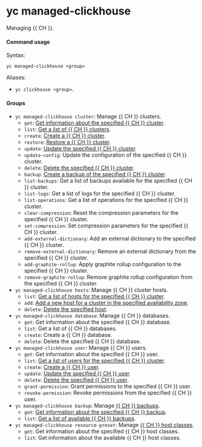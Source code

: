 # yc managed-clickhouse

Managing {{ CH }}.

#### Command usage

Syntax:

`yc managed-clickhouse <group>`

Aliases:

- `yc clickhouse <group>`.

#### Groups

- `yc managed-clickhouse cluster`: Manage {{ CH }} clusters.
   - `get`: [Get information about the specified {{ CH }} cluster](../../../managed-clickhouse/operations/cluster-list.md#get-cluster).
   - `list`: [Get a list of {{ CH }} clusters](../../../managed-clickhouse/operations/cluster-list.md#list-clusters).
   - `create`: [Create a {{ CH }} cluster](../../../managed-clickhouse/operations/cluster-create.md).
   - `restore`: [Restore a {{ CH }} cluster](../../../managed-clickhouse/operations/cluster-backups.md#restore).
   - `update`: [Update the specified {{ CH }} cluster](../../../managed-clickhouse/operations/update.md).
   - `update-config`: Update the configuration of the specified {{ CH }} cluster.
   - `delete`: [Delete the specified {{ CH }} cluster](../../../managed-clickhouse/operations/cluster-delete.md).
   - `backup`: [Create a backup of the specified {{ CH }} cluster](../../../managed-clickhouse/operations/cluster-backups.md#create-backup).
   - `list-backups`: Get a list of backups available for the specified {{ CH }} cluster.
   - `list-logs`: Get a list of logs for the specified {{ CH }} cluster.
   - `list-operations`: Get a list of operations for the specified {{ CH }} cluster.
   - `clear-compression`: Reset the compression parameters for the specified {{ CH }} cluster.
   - `set-compression`: Set compression parameters for the specified {{ CH }} cluster.
   - `add-external-dictionary`: Add an external dictionary to the specified {{ CH }} cluster.
   - `remove-external-dictionary`: Remove an external dictionary from the specified {{ CH }} cluster.
   - `add-graphite-rollup`: Apply graphite rollup configuration to the specified {{ CH }} cluster.
   - `remove-graphite-rollup`: Remove graphite rollup configuration from the specified {{ CH }} cluster.
- `yc managed-clickhouse hosts`: Manage {{ CH }} cluster hosts.
   - `list`: [Get a list of hosts for the specified {{ CH }} cluster](../../../managed-clickhouse/operations/hosts.md#list-hosts).
   - `add`: [Add a new host for a cluster in the specified availability zone](../../../managed-clickhouse/operations/hosts.md#add-host).
   - `delete`: [Delete the specified host](../../../managed-clickhouse/operations/hosts.md#remove-host).
- `yc managed-clickhouse database`: Manage {{ CH }} databases.
   - `get`: Get information about the specified {{ CH }} database.
   - `list`: Get a list of {{ CH }} databases.
   - `create`: Create a {{ CH }} database.
   - `delete`: Delete the specified {{ CH }} database.
- `yc managed-clickhouse user`: Manage {{ CH }} users.
   - `get`: Get information about the specified {{ CH }} user.
   - `list`: [Get a list of users for the specified {{ CH }} cluster](../../../managed-clickhouse/operations/cluster-users.md#list-users).
   - `create`: [Create a {{ CH }} user](../../../managed-clickhouse/operations/cluster-users.md#adduser).
   - `update`: [Update the specified {{ CH }} user](../../../managed-clickhouse/operations/cluster-users.md#updateuser).
   - `delete`: [Delete the specified {{ CH }} user](../../../managed-clickhouse/operations/cluster-users.md#removeuser).
   - `grant-permission`: Grant permissions to the specified {{ CH }} user.
   - `revoke-permission`: Revoke permissions from the specified {{ CH }} user.
- `yc managed-clickhouse backup`: Manage [{{ CH }} backups](../../../managed-clickhouse/concepts/backup.md).
   - `get`: [Get information about the specified {{ CH }} backup](../../../managed-clickhouse/operations/cluster-backups.md#get-backup).
   - `list`: [Get a list of available {{ CH }} backups](../../../managed-clickhouse/operations/cluster-backups.md#list-backups).
- `yc managed-clickhouse resource-preset`: Manage [{{ CH }} host classes](../../../managed-clickhouse/concepts/instance-types.md).
   - `get`: Get information about the specified {{ CH }} host classes.
   - `list`: Get information about the available {{ CH }} host classes.
